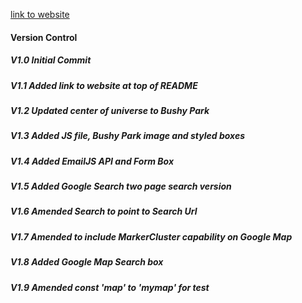 [link to website](https://readri205.github.io/My-Google-Maps/)


#### Version Control

##### V1.0 Initial Commit
##### V1.1 Added link to website at top of README
##### V1.2 Updated center of universe to Bushy Park
##### V1.3 Added JS file, Bushy Park image and styled boxes
##### V1.4 Added EmailJS API and Form Box
##### V1.5 Added Google Search two page search version
##### V1.6 Amended Search to point to Search Url
##### V1.7 Amended to include MarkerCluster capability on Google Map
##### V1.8 Added Google Map Search box
##### V1.9 Amended const 'map' to 'mymap' for test
